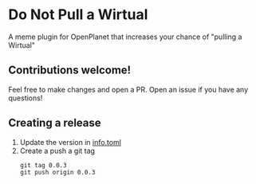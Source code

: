 # Do Not Pull a Wirtual

A meme plugin for OpenPlanet that increases your chance of "pulling a Wirtual"


## Contributions welcome!

Feel free to make changes and open a PR. Open an issue if you have any questions!

## Creating a release

1. Update the version in [info.toml](./info.toml#L8)
2. Create a push a git tag
    ```
    git tag 0.0.3
    git push origin 0.0.3
    ```
